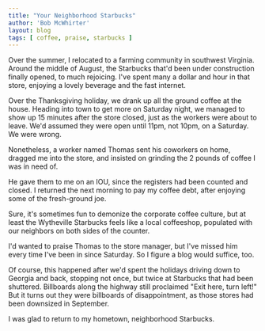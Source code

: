 ```yaml
---
title: "Your Neighborhood Starbucks"
author: 'Bob McWhirter'
layout: blog
tags: [ coffee, praise, starbucks ]
---
```

Over the summer, I relocated to a farming community in southwest Virginia.  Around the middle of August, the Starbucks that'd been under construction finally opened, to much rejoicing.  I've spent many a dollar and hour in that store, enjoying a lovely beverage and the fast internet.

Over the Thanksgiving holiday, we drank up all the ground coffee at the house.  Heading into town to get more on Saturday night, we managed to show up 15 minutes after the store closed, just as the workers were about to leave.  We'd assumed they were open until 11pm, not 10pm, on a Saturday.  We were wrong.

Nonetheless, a worker named Thomas sent his coworkers on home, dragged me into the store, and insisted on grinding the 2 pounds of coffee I was in need of.

He gave them to me on an IOU, since the registers had been counted and closed.  I returned the next morning to pay my coffee debt, after enjoying some of the fresh-ground joe.

Sure, it's sometimes fun to demonize the corporate coffee culture, but at least the Wytheville Starbucks feels like a local coffeeshop, populated with our neighbors on both sides of the counter.

I'd wanted to praise Thomas to the store manager, but I've missed him every time I've been in since Saturday.  So I figure a blog would suffice, too.

Of course, this happened after we'd spent the holidays driving down to Georgia and back, stopping not once, but twice at Starbucks that had been shuttered.  Billboards along the highway still proclaimed "Exit here, turn left!" But it turns out they were billboards of disappointment, as those stores had been downsized in September.

I was glad to return to my hometown, neighborhood Starbucks.
